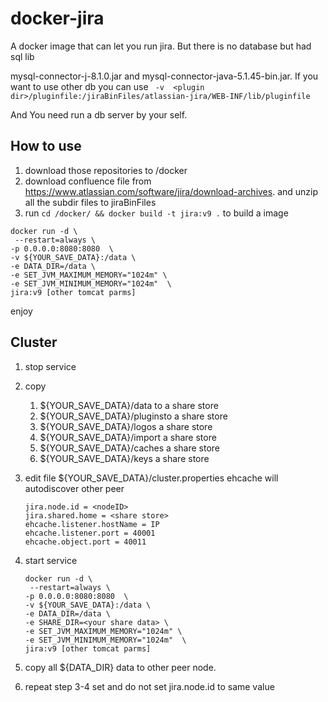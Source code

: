 # docker-jira

A docker image that can let you run jira. But there is no database but had sql lib

mysql-connector-j-8.1.0.jar and mysql-connector-java-5.1.45-bin.jar. If you want to use other db you can use ` -v  <plugin dir>/pluginfile:/jiraBinFiles/atlassian-jira/WEB-INF/lib/pluginfile`

And You need run a db server by your self.

## How to use

1. download those repositories to /docker
2. download confluence file from https://www.atlassian.com/software/jira/download-archives. and unzip all the subdir files to jiraBinFiles
3. run `cd /docker/ && docker build -t jira:v9 .` to build a image

```
docker run -d \
 --restart=always \
-p 0.0.0.0:8080:8080  \
-v ${YOUR_SAVE_DATA}:/data \
-e DATA_DIR=/data \
-e SET_JVM_MAXIMUM_MEMORY="1024m" \
-e SET_JVM_MINIMUM_MEMORY="1024m"  \
jira:v9 [other tomcat parms]
```

enjoy

## Cluster

1. stop service

2. copy 

   1. ${YOUR_SAVE_DATA}/data to a share store
   2. ${YOUR_SAVE_DATA}/pluginsto a share store
   3. ${YOUR_SAVE_DATA}/logos a share store
   4. ${YOUR_SAVE_DATA}/import a share store
   5. ${YOUR_SAVE_DATA}/caches a share store
   6. ${YOUR_SAVE_DATA}/keys a share store

3. edit file ${YOUR_SAVE_DATA}/cluster.properties ehcache will autodiscover other peer

   ```
   jira.node.id = <nodeID>
   jira.shared.home = <share store>
   ehcache.listener.hostName = IP
   ehcache.listener.port = 40001
   ehcache.object.port = 40011
   ```

4. start  service

   ```
   docker run -d \
    --restart=always \
   -p 0.0.0.0:8080:8080  \
   -v ${YOUR_SAVE_DATA}:/data \
   -e DATA_DIR=/data \
   -e SHARE_DIR=<your share data> \
   -e SET_JVM_MAXIMUM_MEMORY="1024m" \
   -e SET_JVM_MINIMUM_MEMORY="1024m"  \
   jira:v9 [other tomcat parms]
   ```

5. copy  all  ${DATA_DIR} data to other peer node.

6. repeat  step 3-4 set and do not set  jira.node.id to same value 

